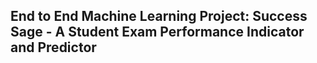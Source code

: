 ## End to End Machine Learning Project: Success Sage - A Student Exam Performance Indicator and Predictor
